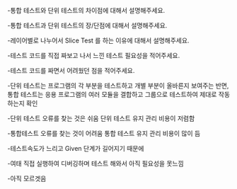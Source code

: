 -통합 테스트와 단위 테스트의 차이점에 대해서 설명해주세요.

-통합 테스트과 단위 테스트의 장/단점에 대해서 설명해주세요.

-레이어별로 나누어서 Slice Test 를 하는 이유에 대해서 설명해주세요.

-테스트 코드를 직접 짜보고 나서 느낀 테스트 필요성을 적어주세요.

-테스트 코드를 짜면서 어려웠던 점을 적어주세요.



-단위 테스트는 프로그램의 각 부분을 테스트하고 개별 부분이 올바른지 보여주는 반면, 
통합 테스트는 응용 프로그램의 여러 모듈을 결합하고 그룹으로 테스트하여 제대로 작동하는지 확인

-단위 테스트
오류를 찾는 것은 쉬움
단위 테스트 유지 관리 비용이 저렴함

-통합테스트
오류를 찾는 것이 어려움
통합 테스트 유지 관리 비용이 많이 듬

-테스트속도가 느리고 Given 단계가 길어지기 때문에

-여태 직접 실행하여 디버깅하며 테스트 해와서 아직 필요성을 못느낌

-아직 모르겟음
